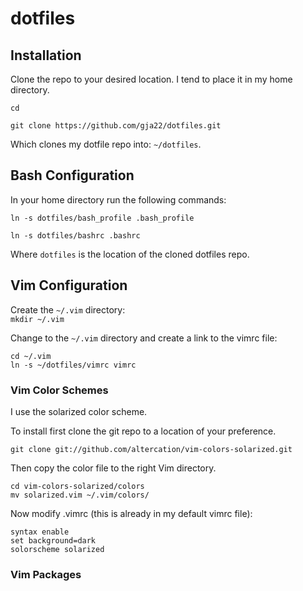# dotfiles

## Installation
Clone the repo to your desired location. I tend to place it in my home directory.

`cd`

`git clone https://github.com/gja22/dotfiles.git`

Which clones my dotfile repo into: `~/dotfiles`.

## Bash Configuration
In your home directory run the following commands:

`ln -s dotfiles/bash_profile .bash_profile`

`ln -s dotfiles/bashrc .bashrc`

Where `dotfiles` is the location of the cloned dotfiles repo.

## Vim Configuration
Create the `~/.vim` directory:\
`mkdir ~/.vim`

Change to the `~/.vim` directory and create a link to the vimrc file:
```
cd ~/.vim
ln -s ~/dotfiles/vimrc vimrc
```

### Vim Color Schemes
I use the solarized color scheme.

To install first clone the git repo to a location of your preference.

`git clone git://github.com/altercation/vim-colors-solarized.git`

Then copy the color file to the right Vim directory.

`cd vim-colors-solarized/colors`\
`mv solarized.vim ~/.vim/colors/`

Now modify .vimrc (this is already in my default vimrc file):

```
syntax enable
set background=dark
solorscheme solarized
```

### Vim Packages



